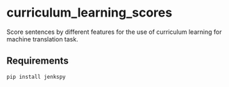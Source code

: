 # curriculum_learning_scores
Score sentences by different features for the use of curriculum learning for machine translation task.

## Requirements
```bash
pip install jenkspy
```
